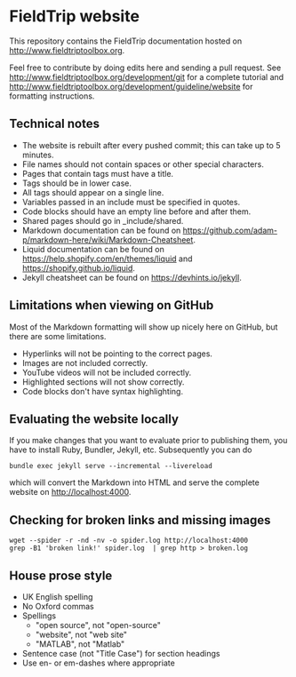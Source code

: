 # FieldTrip website

This repository contains the FieldTrip documentation hosted on <http://www.fieldtriptoolbox.org>.

Feel free to contribute by doing edits here and sending a pull request. See <http://www.fieldtriptoolbox.org/development/git> for a complete tutorial and <http://www.fieldtriptoolbox.org/development/guideline/website> for formatting instructions.

## Technical notes

- The website is rebuilt after every pushed commit; this can take up to 5 minutes.
- File names should not contain spaces or other special characters.
- Pages that contain tags must have a title.
- Tags should be in lower case.
- All tags should appear on a single line.
- Variables passed in an include must be specified in quotes.
- Code blocks should have an empty line before and after them.
- Shared pages should go in \_include/shared.
- Markdown documentation can be found on <https://github.com/adam-p/markdown-here/wiki/Markdown-Cheatsheet>.
- Liquid documentation can be found on <https://help.shopify.com/en/themes/liquid> and <https://shopify.github.io/liquid>.
- Jekyll cheatsheet can be found on <https://devhints.io/jekyll>.

## Limitations when viewing on GitHub

Most of the Markdown formatting will show up nicely here on GitHub, but there are some limitations.

- Hyperlinks will not be pointing to the correct pages.
- Images are not included correctly.
- YouTube videos will not be included correctly.
- Highlighted sections will not show correctly.
- Code blocks don't have syntax highlighting.

## Evaluating the website locally

If you make changes that you want to evaluate prior to publishing them, you have to install Ruby, Bundler, Jekyll, etc. Subsequently you can do

    bundle exec jekyll serve --incremental --livereload

which will convert the Markdown into HTML and serve the complete website on <http://localhost:4000>.

## Checking for broken links and missing images

    wget --spider -r -nd -nv -o spider.log http://localhost:4000
    grep -B1 'broken link!' spider.log  | grep http > broken.log

## House prose style

* UK English spelling
* No Oxford commas
* Spellings
  * "open source", not "open-source"
  * "website", not "web site"
  * "MATLAB", not "Matlab"
* Sentence case (not "Title Case") for section headings
* Use en- or em-dashes where appropriate
